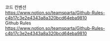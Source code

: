 코드 컨벤션<br/>
https://www.notion.so/teamsparta/Github-Rules-c4b17c3e2e4343a8a320bcd64eba9810
<br/>
Github Rules<br/>
https://www.notion.so/teamsparta/Github-Rules-c4b17c3e2e4343a8a320bcd64eba9810
